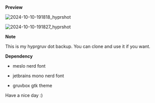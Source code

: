 **Preview**

![2024-10-10-191818_hyprshot](https://github.com/user-attachments/assets/d932fef5-43d9-4414-8751-56dad2dc4638)

![2024-10-10-191827_hyprshot](https://github.com/user-attachments/assets/788ed882-25fb-4f74-930c-3e1b4af572e4)


**Note**

This is my hyprgruv dot backup. You can clone and use it if you want.

**Dependency**

* meslo nerd font

* jetbrains mono nerd font

* gruvbox gtk theme

Have a nice day :)  
